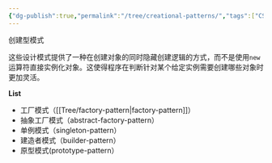 ```yaml
---
{"dg-publish":true,"permalink":"/tree/creational-patterns/","tags":["CS/design-patterns"],"created":"2022-08-15T20:05:00.499+08:00","updated":"2023-08-27T04:43:13.516+08:00"}
---
```



创建型模式

这些设计模式提供了一种在创建对象的同时隐藏创建逻辑的方式，而不是使用`new` 运算符直接实例化对象。这使得程序在判断针对某个给定实例需要创建哪些对象时更加灵活。

**List**

- 工厂模式（[[Tree/factory-pattern\|factory-pattern]]）
- 抽象工厂模式（abstract-factory-pattern）
- 单例模式（singleton-pattern）
- 建造者模式（builder-pattern）
- 原型模式(prototype-pattern）